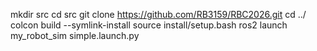 mkdir src
cd src
git clone https://github.com/RB3159/RBC2026.git
cd ../
colcon build --symlink-install
source install/setup.bash
ros2 launch my_robot_sim simple.launch.py
